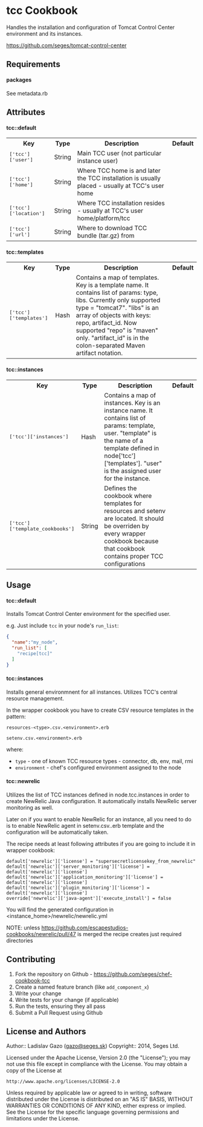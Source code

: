 tcc Cookbook
============
Handles the installation and configuration of Tomcat Control Center environment and its instances.

https://github.com/seges/tomcat-control-center

Requirements
------------

#### packages
See metadata.rb

Attributes
----------

#### tcc::default
<table>
  <tr>
    <th>Key</th>
    <th>Type</th>
    <th>Description</th>
    <th>Default</th>
  </tr>
  <tr>
    <td><tt>['tcc']['user']</tt></td>
    <td>String</td>
    <td>Main TCC user (not particular instance user)</td>
    <td><tt></tt></td>
  </tr>
  <tr>
    <td><tt>['tcc']['home']</tt></td>
    <td>String</td>
    <td>Where TCC home is and later the TCC installation is usually placed - usually at TCC's user home</td>
    <td><tt></tt></td>
  </tr>
  <tr>
    <td><tt>['tcc']['location']</tt></td>
    <td>String</td>
    <td>Where TCC installation resides - usually at TCC's user home/platform/tcc</td>
    <td><tt></tt></td>
  </tr>
  <tr>
    <td><tt>['tcc']['url']</tt></td>
    <td>String</td>
    <td>Where to download TCC bundle (tar.gz) from</td>
    <td><tt></tt></td>
  </tr>

</table>

#### tcc::templates
<table>
  <tr>
    <th>Key</th>
    <th>Type</th>
    <th>Description</th>
    <th>Default</th>
  </tr>
  <tr>
    <td><tt>['tcc']['templates']</tt></td>
    <td>Hash</td>
    <td>Contains a map of templates. Key is a template name. It contains list of params: type, libs. Currently only supported type = "tomcat7". "libs" is an array of objects with keys: repo, artifact_id. Now supported "repo" is "maven" only. "artifact_id" is in the colon-separated Maven artifact notation.</td>
    <td><tt></tt></td>
  </tr>
</table>

#### tcc::instances
<table>
  <tr>
    <th>Key</th>
    <th>Type</th>
    <th>Description</th>
    <th>Default</th>
  </tr>
  <tr>
    <td><tt>['tcc']['instances']</tt></td>
    <td>Hash</td>
    <td>Contains a map of instances. Key is an instance name. It contains list of params: template, user. "template" is the name of a template defined in node['tcc']['templates']. "user" is the assigned user for the instance.</td>
    <td><tt></tt></td>
  </tr>
  <tr>
    <td><tt>['tcc']['template_cookbooks']</tt></td>
    <td>String</td>
    <td>Defines the cookbook where templates for resources and setenv are located. It should be overriden by every wrapper cookbook because that cookbook contains proper TCC configurations</td>
    <td><tt></tt></td>
  </tr>

</table>



Usage
-----
#### tcc::default
Installs Tomcat Control Center environment for the specified user.

e.g.
Just include `tcc` in your node's `run_list`:

```json
{
  "name":"my_node",
  "run_list": [
    "recipe[tcc]"
  ]
}
```

#### tcc::instances
Installs general environmnent for all instances. Utilizes TCC's central resource management.

In the wrapper cookbook you have to create CSV resource templates in the pattern:

```
resources-<type>.csv.<environment>.erb
```

```
setenv.csv.<environment>.erb
```

where:

- `type` - one of known TCC resource types - connector, db, env, mail, rmi
- `environment` - chef's configured environment assigned to the node

#### tcc::newrelic

Utilizes the list of TCC instances defined in node.tcc.instances in order to create NewRelic Java configuration. It automatically installs NewRelic server monitoring as well.

Later on if you want to enable NewRelic for an instance, all you need to do is to enable NewRelic agent in setenv.csv.<environment>.erb template and the configuration will be automatically taken.

The recipe needs at least following attributes if you are going to include it in wrapper cookbook:

```
default['newrelic']['license'] = "supersecretlicensekey_from_newrelic"
default['newrelic']['server_monitoring']['license'] = default['newrelic']['license']
default['newrelic']['application_monitoring']['license'] = default['newrelic']['license']
default['newrelic']['plugin_monitoring']['license'] = default['newrelic']['license']
override['newrelic']['java-agent']['execute_install'] = false
```

You will find the generated configuration in <instance_home>/newrelic/newrelic.yml

NOTE: unless https://github.com/escapestudios-cookbooks/newrelic/pull/47 is merged the recipe creates just required directories

Contributing
------------

1. Fork the repository on Github - https://github.com/seges/chef-cookbook-tcc
2. Create a named feature branch (like `add_component_x`)
3. Write your change
4. Write tests for your change (if applicable)
5. Run the tests, ensuring they all pass
6. Submit a Pull Request using Github

License and Authors
-------------------
Author:: Ladislav Gazo (<gazo@seges.sk>)
Copyright:: 2014, Seges Ltd.

Licensed under the Apache License, Version 2.0 (the "License");
you may not use this file except in compliance with the License.
You may obtain a copy of the License at

    http://www.apache.org/licenses/LICENSE-2.0

Unless required by applicable law or agreed to in writing, software
distributed under the License is distributed on an "AS IS" BASIS,
WITHOUT WARRANTIES OR CONDITIONS OF ANY KIND, either express or implied.
See the License for the specific language governing permissions and
limitations under the License.

